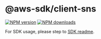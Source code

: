 # @aws-sdk/client-sns

[![NPM version](https://img.shields.io/npm/v/@aws-sdk/client-sns/beta.svg)](https://www.npmjs.com/package/@aws-sdk/client-sns)
[![NPM downloads](https://img.shields.io/npm/dm/@aws-sdk/client-sns.svg)](https://www.npmjs.com/package/@aws-sdk/client-sns)

For SDK usage, please step to [SDK readme](https://github.com/aws/aws-sdk-js-v3).

